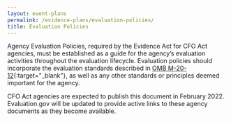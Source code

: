 ```yaml
---
layout: event-plans
permalink: /evidence-plans/evaluation-policies/
title: Evaluation Policies
---
```


Agency Evaluation Policies, required by the Evidence Act for CFO Act agencies, must be established as a guide for the agency’s evaluation activities throughout the evaluation lifecycle. Evaluation policies should incorporate the evaluation standards described in [OMB M-20-12](https://www.whitehouse.gov/wp-content/uploads/2020/03/M-20-12.pdf){:target="_blank"}, as well as any other standards or principles deemed important for the agency.
<p>CFO Act agencies are expected to publish this document in February 2022. Evaluation.gov will be updated to provide active links to these agency documents as they become available.</p>